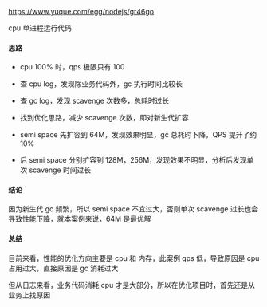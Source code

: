 https://www.yuque.com/egg/nodejs/gr46go

cpu 单进程运行代码

#### 思路

- cpu 100% 时，qps 极限只有 100

- 查 cpu log，发现除业务代码外，gc 执行时间比较长

- 查 gc log，发现 scavenge 次数多，总耗时过长

- 找到优化思路，减少 scavenge 次数，即对新生代扩容

- semi space 先扩容到 64M，发现效果明显，gc 总耗时下降，QPS 提升了约 10%

- 后 semi space 分别扩容到 128M，256M，发现效果不明显，分析后发现单次 scavenge 时间过长

#### 结论

因为新生代 gc 频繁，所以 semi space 不宜过大，否则单次 scavenge 过长也会导致性能下降，就本案例来说，64M 是最优解

#### 总结

目前来看，性能的优化方向主要是 cpu 和 内存，此案例 qps 低，导致原因是 cpu 占用过大，直接原因是 gc 消耗过大

但从日志来看，业务代码消耗 cpu 才是大部分，所以在优化项目时，首先还是从业务上找原因
